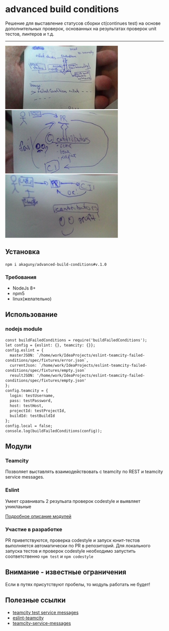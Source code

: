 # advanced build conditions
Решение для выставление статусов сборки ct(continues test) на основе дополнительных
проверок, основанных на результатах проверок unit тестов, линтеров и т.д.

---
[![Flow](./img/flow358.jpg)](![Flow](./img/flow.jpg))
[![Flow](./img/before358.jpg)](![Flow](./img/flow.jpg))
[![Flow](./img/after358.jpg)](![Flow](./img/flow.jpg))
## Установка
`npm i akaguny/advanced-build-conditions#v.1.0`
### Требования
* NodeJs 8+
* npm5
* linux(желательно)
## Использование
### nodejs module
```
const buildFailedConditions = require('buildFailedConditions');
let config = {eslint: {}, teamcity: {}};
config.eslint = {
  masterJSON: `/home/work/IdeaProjects/eslint-teamcity-failed-conditions/spec/fixtures/error.json`,
  currentJson: `/home/work/IdeaProjects/eslint-teamcity-failed-conditions/spec/fixtures/empty.json`
  resultJSON: '/home/work/IdeaProjects/eslint-teamcity-failed-conditions/spec/fixtures/empty.json'
};
config.teamcity = {
  login: testUsername,
  pass: testPassword,
  host: testHost,
  projectId: testProjectId,
  buildId: testBuildId
};
config.local = false;
console.log(buildFailedConditions(config));
```
## Модули
### Teamcity
Позволяет выставлять взаимодействовать с teamcity по REST и teamcity service messages.

### Eslint
Умеет сравнивать 2 резульата проверок codestyle и выявляет униклаьные

[Подробное описание модулей](./lib/README.md)

### Участие в разработке
PR приветствуются, проверка codestyle и запуск юнит-тестов выполняется автоматически
по PR в репозиторий. Для локального запуска тестов и проверок codestyle необходимо запустить
соответственно `npm test` и `npm codestyle`

## Внимание - известные ограничения
Если в путях присутствуют пробелы, то модуль работать не будет!
  
## Полезные ссылки
* [teamcity test service messages](https://confluence.jetbrains.com/display/TCD10/Build+Script+Interaction+with+TeamCity#BuildScriptInteractionwithTeamCity-Supportedtestservicemessages)
* [eslint-teamcity](https://www.npmjs.com/package/eslint-teamcity)
* [teamcity-service-messages](https://github.com/pifantastic/teamcity-service-messages)
